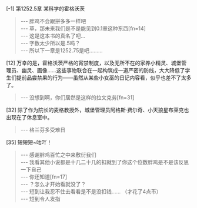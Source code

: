 
[-1] 第1252.5章 某科学的霍格沃茨
>--- 胖鸡不会跟拼多多一样吧<br>
>--- 草，那未来我们是不是能见到0.1章这种东西[fn=14]<br>
>--- 这是这本书的真名了吧…<br>
>--- 字数太少所以是.5吗？<br>
>--- 所以下一章是1252.75是吧………<br>

[12] 万幸的是，霍格沃茨严格的宵禁制度，以及无所不在的家养小精灵、城堡管理员、幽灵、画像……这些事物联合在一起构筑成一道严密的防线，大大降低了学生们提前品尝禁果的行为——虽然从某些小女巫的日记内容看，似乎也差不了太多了。
>--- 没想到啊，你们居然是这样的拉文克劳[fn=31]<br>

[32] 除了作为院长的麦格教授外，城堡管理员阿格斯·费尔奇、小天狼星布莱克也出现在了休息室中。
>--- 格兰芬多受难日<br>

[35] 短短短~咕吖！
>--- 感谢胖鸡百忙之中来敷衍我们<br>
>--- 我看其他小说都是十几二十几的扣就到了你这个位数胖鸡是不是该反思一下自己<br>
>--- 你还知道[fn=17]<br>
>--- ？怎么才开始看就没了？<br>
>--- 短到让我忍不住去看看是不是没扣钱……
（才花了4点币）<br>
>--- 短到令人发指<br>
